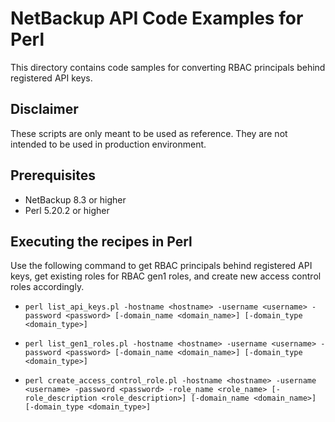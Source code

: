 # NetBackup API Code Examples for Perl

This directory contains code samples for converting RBAC principals behind registered API keys.

## Disclaimer

These scripts are only meant to be used as reference. They are not intended to be used in production environment.

## Prerequisites

- NetBackup 8.3 or higher
- Perl 5.20.2 or higher

## Executing the recipes in Perl

Use the following command to get RBAC principals behind registered API keys, get existing roles for RBAC gen1 roles, and create new access control roles accordingly.

- `perl list_api_keys.pl -hostname <hostname> -username <username> -password <password> [-domain_name <domain_name>] [-domain_type <domain_type>]` 

- `perl list_gen1_roles.pl -hostname <hostname> -username <username> -password <password> [-domain_name <domain_name>] [-domain_type <domain_type>]` 

- `perl create_access_control_role.pl -hostname <hostname> -username <username> -password <password> -role_name <role_name> [-role_description <role_description>] [-domain_name <domain_name>] [-domain_type <domain_type>]` 
